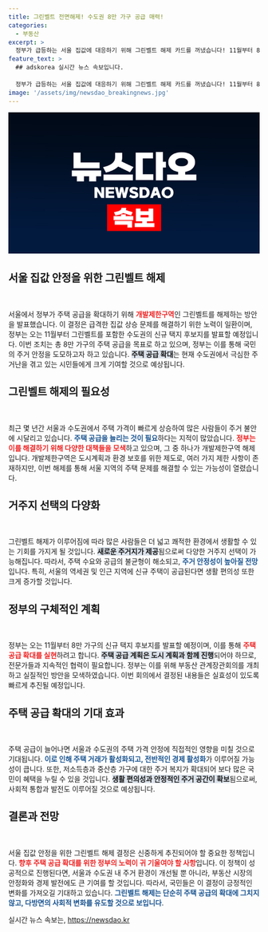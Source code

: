 ```yaml
---
title: 그린벨트 전면해제! 수도권 8만 가구 공급 매력!
categories:
  - 부동산
excerpt: >
  정부가 급등하는 서울 집값에 대응하기 위해 그린벨트 해제 카드를 꺼냈습니다! 11월부터 8만 가구를 위한 신규 택지 후보지가 발표될 예정입니다. 놓치지 마세요!
feature_text: >
  ## adskorea 실시간 뉴스 속보입니다.

  정부가 급등하는 서울 집값에 대응하기 위해 그린벨트 해제 카드를 꺼냈습니다! 11월부터 8만 가구를 위한 신규 택지 후보지가 발표될 예정입니다. 놓치지 마세요!
image: '/assets/img/newsdao_breakingnews.jpg'
---
```


<p><img src="/assets/img/newsdao_breakingnews.jpg" alt="adskorea 속보" /></p>

<h2 data-ke-size="size26">서울 집값 안정을 위한 그린벨트 해제</h2>

<p data-ke-size="size16">&nbsp;</p>

<p>서울에서 정부가 주택 공급을 확대하기 위해 <b><span style="color: #ee2323;">개발제한구역</span></b>인 그린벨트를 해제하는 방안을 발표했습니다. 이 결정은 급격한 집값 상승 문제를 해결하기 위한 노력이 일환이며, 정부는 오는 11월부터 그린벨트를 포함한 수도권의 신규 택지 후보지를 발표할 예정입니다. 이번 조치는 총 8만 가구의 주택 공급을 목표로 하고 있으며, 정부는 이를 통해 국민의 주거 안정을 도모하고자 하고 있습니다. <b><span style="background-color: #21538527;">주택 공급 확대</span></b>는 현재 수도권에서 극심한 주거난을 겪고 있는 시민들에게 크게 기여할 것으로 예상됩니다.</p>

<h2>그린벨트 해제의 필요성</h2>

<p data-ke-size="size16">&nbsp;</p>

<p>최근 몇 년간 서울과 수도권에서 주택 가격이 빠르게 상승하여 많은 사람들이 주거 불안에 시달리고 있습니다. <b><span style="color: #1a5490;">주택 공급을 늘리는 것이 필요</span></b>하다는 지적이 많았습니다. <b><span style="color: #ee2323;">정부는 이를 해결하기 위해 다양한 대책들을 모색</span></b>하고 있으며, 그 중 하나가 개발제한구역 해제입니다. 개발제한구역은 도시계획과 환경 보호를 위한 제도로, 여러 가지 제한 사항이 존재하지만, 이번 해제를 통해 서울 지역의 주택 문제를 해결할 수 있는 가능성이 열렸습니다.</p>

<h2>거주지 선택의 다양화</h2>

<p data-ke-size="size16">&nbsp;</p>

<p>그린벨트 해제가 이루어짐에 따라 많은 사람들은 더 넓고 쾌적한 환경에서 생활할 수 있는 기회를 가지게 될 것입니다. <b><span style="background-color: #21538527;">새로운 주거지가 제공</span></b>됨으로써 다양한 거주지 선택이 가능해집니다. 따라서, 주택 수요와 공급의 불균형이 해소되고, <b><span style="color: #1a5490;">주거 안정성이 높아질 전망</span></b>입니다. 특히, 서울의 역세권 및 인근 지역에 신규 주택이 공급된다면 생활 편의성 또한 크게 증가할 것입니다.</p>

<h2>정부의 구체적인 계획</h2>

<p data-ke-size="size16">&nbsp;</p>

<p>정부는 오는 11월부터 8만 가구의 신규 택지 후보지를 발표할 예정이며, 이를 통해 <b><span style="color: #ee2323;">주택 공급 확대를 실현</span></b>하려고 합니다. <b><span style="background-color: #21538527;">주택 공급 계획은 도시 계획과 함께 진행</span></b>되어야 하므로, 전문가들과 지속적인 협력이 필요합니다. 정부는 이를 위해 부동산 관계장관회의를 개최하고 실질적인 방안을 모색하였습니다. 이번 회의에서 결정된 내용들은 실효성이 있도록 빠르게 추진될 예정입니다.</p>

<h2>주택 공급 확대의 기대 효과</h2>

<p data-ke-size="size16">&nbsp;</p>

<p>주택 공급이 늘어나면 서울과 수도권의 주택 가격 안정에 직접적인 영향을 미칠 것으로 기대됩니다. <b><span style="color: #1a5490;">이로 인해 주택 거래가 활성화되고, 전반적인 경제 활성화</span></b>가 이루어질 가능성이 큽니다. 또한, 저소득층과 중산층 가구에 대한 주거 복지가 확대되어 보다 많은 국민이 혜택을 누릴 수 있을 것입니다. <b><span style="background-color: #21538527;">생활 편의성과 안정적인 주거 공간이 확보</span></b>됨으로써, 사회적 통합과 발전도 이루어질 것으로 예상됩니다.</p>

<h2>결론과 전망</h2>

<p data-ke-size="size16">&nbsp;</p>

<p>서울 집값 안정을 위한 그린벨트 해제 결정은 신중하게 추진되어야 할 중요한 정책입니다. <b><span style="color: #ee2323;">향후 주택 공급 확대를 위한 정부의 노력이 귀 기울여야 할 사항</span></b>입니다. 이 정책이 성공적으로 진행된다면, 서울과 수도권 내 주거 환경이 개선될 뿐 아니라, 부동산 시장의 안정화와 경제 발전에도 큰 기여를 할 것입니다. 따라서, 국민들은 이 결정이 긍정적인 변화를 가져오길 기대하고 있습니다. <b><span style="color: #1a5490;">그린벨트 해제는 단순히 주택 공급의 확대에 그치지 않고, 다방면의 사회적 변화를 유도할 것으로 보입니다</span></b>.</p>
실시간 뉴스 속보는, <a href="https://newsdao.kr" rel="dofollow">https://newsdao.kr</a>


